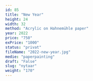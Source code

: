 ```yaml
---
id: 85
title: "New Year"
height: 24
width: 32
method: "Acrylic on Hahnemühle paper"
year: 2022
price: "750"
exPrice: "1000"
status: "privat"
fileName: "2022-new-year.jpg"
medie: "paperpainting"
draft: "False"
slug: "nytaar"
weight: "170"
---
```

